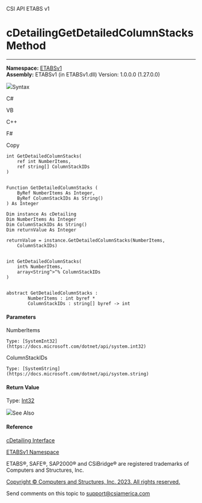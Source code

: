 ﻿

CSI API ETABS v1

# cDetailingGetDetailedColumnStacks Method  
  
---  
  
**Namespace:** [ETABSv1](2780f1b8-2033-5289-2298-1cdb2a7508d9.htm)  
**Assembly:** ETABSv1 (in ETABSv1.dll) Version: 1.0.0.0 (1.27.0.0)

![](../icons/SectionExpanded.png)Syntax

C#

VB

C++

F#

Copy

    
    
    int GetDetailedColumnStacks(
    	ref int NumberItems,
    	ref string[] ColumnStackIDs
    )
    
    
    Function GetDetailedColumnStacks ( 
    	ByRef NumberItems As Integer,
    	ByRef ColumnStackIDs As String()
    ) As Integer
    
    Dim instance As cDetailing
    Dim NumberItems As Integer
    Dim ColumnStackIDs As String()
    Dim returnValue As Integer
    
    returnValue = instance.GetDetailedColumnStacks(NumberItems, 
    	ColumnStackIDs)
    
    
    int GetDetailedColumnStacks(
    	int% NumberItems, 
    	array<String^>^% ColumnStackIDs
    )
    
    
    abstract GetDetailedColumnStacks : 
            NumberItems : int byref * 
            ColumnStackIDs : string[] byref -> int 
    

#### Parameters

NumberItems

    Type: [SystemInt32](https://docs.microsoft.com/dotnet/api/system.int32)  

ColumnStackIDs

    Type: [SystemString](https://docs.microsoft.com/dotnet/api/system.string)  

#### Return Value

Type: [Int32](https://docs.microsoft.com/dotnet/api/system.int32)

![](../icons/SectionExpanded.png)See Also

#### Reference

[cDetailing Interface](361a91e7-25b4-8a09-dff9-a6b292f4ba73.htm)

[ETABSv1 Namespace](2780f1b8-2033-5289-2298-1cdb2a7508d9.htm)

ETABS®, SAFE®, SAP2000® and CSiBridge® are registered trademarks of Computers
and Structures, Inc.  

[Copyright © Computers and Structures, Inc. 2023. All rights
reserved.](http://www.csiamerica.com)

Send comments on this topic to
[support@csiamerica.com](mailto:support%40csiamerica.com?Subject=CSI%20API%20ETABS%20v1)

